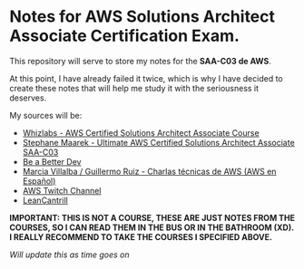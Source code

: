 # Notes for AWS Solutions Architect Associate Certification Exam.

This repository will serve to store my notes for the **SAA-C03 de AWS**.

At this point, I have already failed it twice, which is why I have decided to create these notes that will help me study it with the seriousness it deserves.

My sources will be:

- [Whizlabs - AWS Certified Solutions Architect Associate Course](https://www.whizlabs.com/aws-solutions-architect-associate/)
- [Stephane Maarek - Ultimate AWS Certified Solutions Architect Associate SAA-C03](https://www.udemy.com/course/aws-certified-solutions-architect-associate-saa-c03/)
- [Be a Better Dev](https://www.youtube.com/@BeABetterDev)
- [Marcia Villalba / Guillermo Ruiz - Charlas técnicas de AWS (AWS en Español)](https://open.spotify.com/show/2rCidXkaGixk0OFFJ7ol7b?si=a4aa097404b64fbe)
- [AWS Twitch Channel](https://www.twitch.tv/aws)
- [LeanCantrill](https://www.youtube.com/@LearnCantrill)

**IMPORTANT: THIS IS NOT A COURSE, THESE ARE JUST NOTES FROM THE COURSES, SO I CAN READ THEM IN THE BUS OR IN THE BATHROOM (XD). I REALLY RECOMMEND TO TAKE THE COURSES I SPECIFIED ABOVE.**

_Will update this as time goes on_
